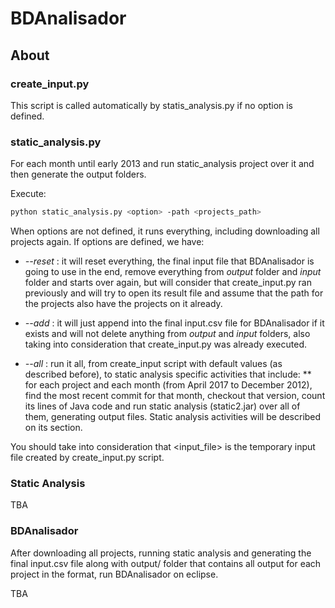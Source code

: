 # BDAnalisador
## About


### create_input.py
This script is called automatically by statis_analysis.py if no option is defined.


### static_analysis.py
For each month until early 2013 and run static_analysis project over it and then generate the output folders.

Execute:
```sh
python static_analysis.py <option> -path <projects_path>
```

When options are not defined, it runs everything, including downloading all projects again. 
If options are defined, we have:

* _--reset_ : it will reset everything, the final input file that BDAnalisador is going to use in the end, remove everything from _output_ folder and _input_ folder and starts over again, but will consider that create_input.py ran previously and will try to open its result file and assume that the path for the projects also have the projects on it already.

* _--add_ : it will just append into the final input.csv file for BDAnalisador if it exists and will not delete anything from _output_ and _input_ folders, also taking into consideration that create_input.py was already executed.

* _--all_ : run it all, from create_input script with default values (as described before), to static analysis specific activities that include:
	** for each project and each month (from April 2017 to December 2012), find the most recent commit for that month, checkout that version, count its lines of Java code and run static analysis (static2.jar) over all of them, generating output files. Static analysis activities will be described on its section.

You should take into consideration that <input_file> is the temporary input file created by create_input.py script.

### Static Analysis
TBA

### BDAnalisador
After downloading all projects, running static analysis and generating the final input.csv file along with output/ folder that contains all output for each project in the format, run BDAnalisador on eclipse.

TBA

